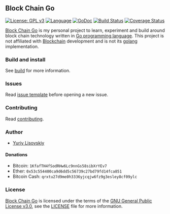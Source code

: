 ## Block Chain Go
[![License: GPL v3](https://img.shields.io/badge/License-GPL%20v3-blue.svg)](LICENSE)
[![Language](https://img.shields.io/badge/Go-v1.10-blue.svg)](https://golang.org/)
[![GoDoc](https://godoc.org/github.com/YuriyLisovskiy/blockchain-go/src?status.svg)](https://godoc.org/github.com/YuriyLisovskiy/blockchain-go/src)
[![Build Status](https://travis-ci.org/YuriyLisovskiy/blockchain-go.svg?branch=master)](https://travis-ci.org/YuriyLisovskiy/blockchain-go)
[![Coverage Status](https://coveralls.io/repos/github/YuriyLisovskiy/blockchain-go/badge.svg)](https://coveralls.io/github/YuriyLisovskiy/blockchain-go)

[Block Chain Go](https://github.com/YuriyLisovskiy/blockchain-go) is my personal project to learn,
experiment and build around block chain technology written in
[Go programming language](https://golang.org). This project is
not affiliated with [Blockchain](https://www.blockchain.com) development and is not its
[golang](https://golang.org) implementation.

### Build and install
See [build](build) for more information.

### Issues
Read [issue template](.github/ISSUE_TEMPLATE.md) before opening a new issue.

### Contributing
Read [contributing](.github/CONTRIBUTING.md).

### Author
* [Yuriy Lisovskiy](https://github.com/YuriyLisovskiy)

#### Donations
* Bitcoin: `1KfafTH4fSodRHw6Lc9nnGs58sibXrYEv7`
* Ether: `0x53c554400ca9d6dd5c56739c27bd79fd14fca851`
* Bitcoin Cash: `qrxtu27d9me0h3336yjcqjw6fz9g3esley8cf09ylc`

### License
[Block Chain Go](https://github.com/YuriyLisovskiy/blockchain-go) is licensed under the terms of the [GNU General Public License v3.0](https://opensource.org/licenses/GPL-3.0), see the [LICENSE](LICENSE) file for more information.
